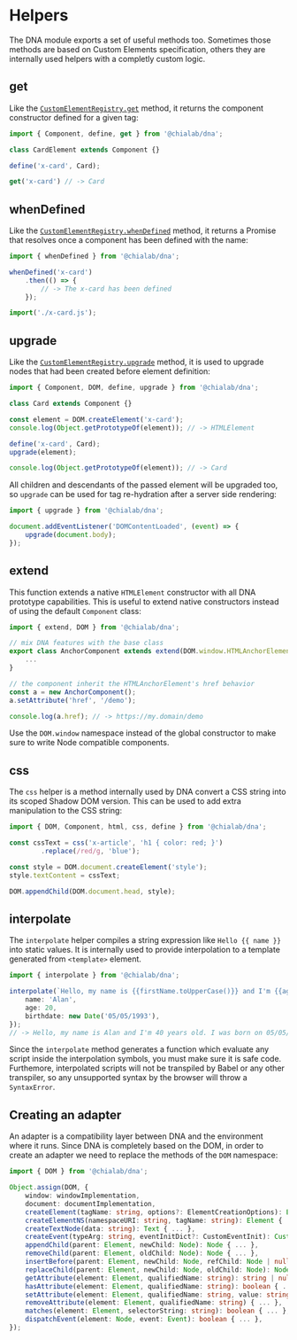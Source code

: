 # Helpers

The DNA module exports a set of useful methods too. Sometimes those methods are based on Custom Elements specification, others they are internally used helpers with a completly custom logic.

## get

Like the [`CustomElementRegistry.get`](https://developer.mozilla.org/en-US/docs/Web/API/CustomElementRegistry/get) method, it returns the component constructor defined for a given tag:

```ts
import { Component, define, get } from '@chialab/dna';

class CardElement extends Component {}

define('x-card', Card);

get('x-card') // -> Card
```

## whenDefined

Like the [`CustomElementRegistry.whenDefined`](https://developer.mozilla.org/en-US/docs/Web/API/CustomElementRegistry/whenDefined) method, it returns a Promise that resolves once a component has been defined with the name:

```ts
import { whenDefined } from '@chialab/dna';

whenDefined('x-card')
    .then(() => {
        // -> The x-card has been defined
    });

import('./x-card.js');
```

## upgrade

Like the [`CustomElementRegistry.upgrade`](https://developer.mozilla.org/en-US/docs/Web/API/CustomElementRegistry/upgrade) method, it is used to upgrade nodes that had been created before element definition:

```ts
import { Component, DOM, define, upgrade } from '@chialab/dna';

class Card extends Component {}

const element = DOM.createElement('x-card');
console.log(Object.getPrototypeOf(element)); // -> HTMLElement

define('x-card', Card);
upgrade(element);

console.log(Object.getPrototypeOf(element)); // -> Card
```

All children and descendants of the passed element will be upgraded too, so `upgrade` can be used for tag re-hydration after a server side rendering:

```ts
import { upgrade } from '@chialab/dna';

document.addEventListener('DOMContentLoaded', (event) => {
    upgrade(document.body);
});
```

## extend

This function extends a native `HTMLElement` constructor with all DNA prototype capabilities. This is useful to extend native constructors instead of using the default `Component` class:

```ts
import { extend, DOM } from '@chialab/dna';

// mix DNA features with the base class
export class AnchorComponent extends extend(DOM.window.HTMLAnchorElement) {
    ...
}

// the component inherit the HTMLAnchorElement's href behavior
const a = new AnchorComponent();
a.setAttribute('href', '/demo');

console.log(a.href); // -> https://my.domain/demo
```

<aside class="note">

Use the `DOM.window` namespace instead of the global constructor to make sure to write Node compatible components.

</aside>

## css

The `css` helper is a method internally used by DNA convert a CSS string into its scoped Shadow DOM version. This can be used to add extra manipulation to the CSS string:

```ts
import { DOM, Component, html, css, define } from '@chialab/dna';

const cssText = css('x-article', 'h1 { color: red; }')
        .replace(/red/g, 'blue');

const style = DOM.document.createElement('style');
style.textContent = cssText;

DOM.appendChild(DOM.document.head, style);
```

## interpolate

The `interpolate` helper compiles a string expression like `Hello {{ name }}` into static values. It is internally used to provide interpolation to a template generated from `<template>` element.

```ts
import { interpolate } from '@chialab/dna';

interpolate(`Hello, my name is {{firstName.toUpperCase()}} and I'm {{age * 2}} years old. I was born on {{birthdate.toLocaleDateString()}}`, {
    name: 'Alan',
    age: 20,
    birthdate: new Date('05/05/1993'),
});
// -> Hello, my name is Alan and I'm 40 years old. I was born on 05/05/1993.
```

<aside class="note">

Since the `interpolate` method generates a function which evaluate any script inside the interpolation symbols, you must make sure it is safe code. Furthemore, interpolated scripts will not be transpiled by Babel or any other transpiler, so any unsupported syntax by the browser will throw a `SyntaxError`.

</aside>

## Creating an adapter

An adapter is a compatibility layer between DNA and the environment where it runs. Since DNA is completely based on the DOM, in order to create an adapter we need to replace the methods of the `DOM` namespace:

```ts
import { DOM } from '@chialab/dna';

Object.assign(DOM, {
    window: windowImplementation,
    document: documentImplementation,
    createElement(tagName: string, options?: ElementCreationOptions): Element { ... },
    createElementNS(namespaceURI: string, tagName: string): Element { ... },
    createTextNode(data: string): Text { ... },
    createEvent(typeArg: string, eventInitDict?: CustomEventInit): CustomEvent { ... },
    appendChild(parent: Element, newChild: Node): Node { ... },
    removeChild(parent: Element, oldChild: Node): Node { ... },
    insertBefore(parent: Element, newChild: Node, refChild: Node | null): Node { ... },
    replaceChild(parent: Element, newChild: Node, oldChild: Node): Node { ... },
    getAttribute(element: Element, qualifiedName: string): string | null { ... },
    hasAttribute(element: Element, qualifiedName: string): boolean { ... },
    setAttribute(element: Element, qualifiedName: string, value: string): void { ... },
    removeAttribute(element: Element, qualifiedName: string) { ... },
    matches(element: Element, selectorString: string): boolean { ... },
    dispatchEvent(element: Node, event: Event): boolean { ... },
});
```
